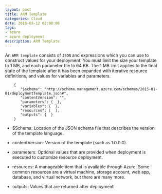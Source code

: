 ```yaml
---
layout: post
title: ARM Template
categories: Cloud
date: 2018-08-12 02:00:00
tags:
- azure
- azure deployment
description: ARM Template 
---
```


An `ARM template` consists of `JSON` and expressions which you can use to construct values for your deployment. You must limit the size your template to 1 MB, and each parameter file to 64 KB. The 1 MB limit applies to the final state of the template after it has been expanded with iterative resource definitions, and values for variables and parameters.

		{
		   "$schema": "http://schema.management.azure.com/schemas/2015-01-01/deploymentTemplate.json#",
		   "contentVersion": "",
		   "parameters": {  },
		   "variables": {  },
		   "resources": [  ],
		   "outputs": {  }
		}                   

* $Schema: Location of the JSON schema file that describes the version of the template language.                

* contentVersion: Version of the template (such as 1.0.0.0).   
         
* parameters: Optional values that are provided when deployment is executed to customize resource deployment.              

* resources: A manageable item that is available through Azure. Some common resources are a virtual machine, storage account, web app, database, and virtual network, but there are many more.        

* outputs: Values that are returned after deployment             